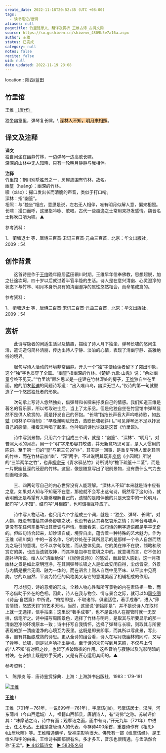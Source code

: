 ```yaml
---
create_date: 2022-11-18T20:52:35 (UTC +08:00)
tags:
  - 读书笔记/唐诗
aliases: null
pagetitle: 竹里馆原文、翻译及赏析_王维古诗_古诗文网
source: https://so.gushiwen.cn/shiwenv_4809b5e7a16a.aspx
author: 王维
status: 已完成
category: null
notes: false
recite: false
uid: null
date updated: 2022-11-19 23:08
---
```


location:: 陕西/蓝田

## 竹里馆

[王维](https://so.gushiwen.cn/authorv_52fceee85532.aspx) [〔唐代〕](https://so.gushiwen.cn/shiwens/default.aspx?cstr=%e5%94%90%e4%bb%a3)

独坐幽篁里，弹琴复长啸。\ <mark style="background: #FFB86CA6;">深林人不知，明月来相照</mark>。

## 译文及注释

**译文**\
独自闲坐在幽静竹林，一边弹琴一边高歌长啸。\
深深的山林中无人知晓，只有一轮明月静静与我相伴。

**注释**\
竹里馆：辋川别墅胜景之一，房屋周围有竹林，故名。\
幽篁（huáng）：幽深的竹林。\
啸（xiào）：撮口发出长而清脆的声音，类似于打口哨。\
深林：指“幽篁”。\
相照：与“独坐”相应，意思是说，左右无人相伴，唯有明月似解人意，偏来相照。\
长啸：撮口而呼，这里指吟咏、歌唱。古代一些超逸之士常用来抒发感情。魏晋名士称吹口哨为啸。▲

参考资料：

1、 蘅塘退士 等．唐诗三百首·宋词三百首·元曲三百首．北京：华文出版社，2009：54

## 创作背景

　　这首诗是作于[王维](https://so.gushiwen.cn/authorv_52fceee85532.aspx)晚年隐居蓝田辋川时期。王维早年信奉佛教，思想超脱，加之仕途坎坷，四十岁以后就过着半官半隐的生活。诗人是在意兴清幽、心灵澄净的状态下与竹林、明月本身所具有的清幽澄净的属性悠然相会，而命笔成篇的。

参考资料：

1、 蘅塘退士 等．唐诗三百首·宋词三百首·元曲三百首．北京：华文出版社，2009：54

## 赏析

　　此诗写隐者的闲适生活以及情趣，描绘了诗人月下独坐、弹琴长啸的悠闲生活，遣词造句简朴清丽，传达出诗人宁静、淡泊的心情，表现了清幽宁静、高雅绝俗的境界。

　　起句写诗人活动的环境非常幽静。开头一个“独”字便给读者留下了突出印象，这个“独”字也贯穿了全篇。“幽篁”指幽深的竹林。《楚辞·九歌·山鬼》说：“余处幽篁兮终不见天。”“竹里馆”顾名思义是一座建在竹林深处的房子，[王维](https://so.gushiwen.cn/authorv_52fceee85532.aspx)独自坐在里面。他的朋友[裴迪](https://so.gushiwen.cn/authorv_aeeb228b2c05.aspx)的同题诗写道：“出入唯山鸟，幽深无世人。”仅诗的第一句就塑造了一个悠然独处者的形象。

　　次句承上写诗人悠然独处，借弹琴和长啸来抒发自己的情感。我们知道王维是著名的音乐家，所以考取进士后，当上了太乐丞。但是他独自坐在竹里馆中弹琴显然不是供人欣赏的，而是抒发自己的怀抱。“长啸”指拖长声音大声吟唱诗歌，如[苏轼](https://so.gushiwen.cn/authorv_3b99a16ff2dd.aspx)《和林子中待制》：“早晚渊明赋归去，浩歌长啸老斜川。”可见弹琴还不足以抒发自己的感情，接着又吟唱了起来。他吟唱的诗也许就是这首《竹里馆》。

　　诗中写到景物，只用六个字组成三个词，就是：“幽篁”、“深林”、“明月”。对普照大地的月亮，用一个“明”字来形容其皎洁，并无新意巧思可言，是人人惯用的陈词。至于第一句的“篁”与第三句的“林”，其实是一回事，是重复写诗人置身其间的竹林，而在竹林前加“幽”、“深”两字，不过说明其既非[庾信](https://so.gushiwen.cn/authorv_b2062eef6b39.aspx)《小园赋》所说的“三竿两竿之竹”，也非[柳宗元](https://so.gushiwen.cn/authorv_0ba13a22799e.aspx)《青水驿丛竹》诗所说的“檐下疏篁十二茎”，而是一片既幽且深的茂密的竹林。这里，像是随意写出了眼前景物，没有费什么气力去刻画和涂饰。

　　三、四两句写自己的内心世界没有人能理解。“深林人不知”本来就是诗中应有之意，如果对人知与不知毫不在意，那他就不会写出这句诗，既然写了这句诗，就表明他还是希望有人能够理解自己的，遗憾的是陪伴他的只是天空中的一轮明月。起句写“人不知”，结句写“月相照”，也可谓相互呼应了。

　　诗中写人物活动，也只用六个字组成三个词，就是：“独坐、弹琴、长啸”。对人物，既没有描绘其弹奏舒啸之状，也没有表达其喜怒哀乐之情；对琴音与啸声，更没有花任何笔墨写出其音调与声情。表面看来，四句诗的用字造语都是平平无奇的。但四句诗合起来，却妙谛自成，境界自出，蕴含着一种特殊的艺术魅力。作为王维《辋川集》中的一首名作，它的妙处在于其所显示的是那样一个令人自然而然为之吸引的意境。它不以字句取胜，而从整体见美。它的美在神不在貌，领略和欣赏它的美，也应当遗貌取神，而其神是包孕在意境之中的。就意境而言，它不仅如施补华所说，给人以“清幽绝俗”（《岘佣说诗》）的感受，而且使人感到，这一月夜幽林之景是如此空明澄净，在其间弹琴长啸之人是如此安闲自得，尘虑皆空，外景与内情是抿合无间、融为一体的。而在语言上则从自然中见至味、从平淡中见高韵。它的以自然、平淡为特征的风格美又与它的意境美起了相辅相成的作用。

　　可以想见，诗的意境的形成，全赖人物心性和所写景物的内在素质相一致，而不必借助于外在的色相。因此，诗人在我与物会、情与景合之际，就可以如[司空图](https://so.gushiwen.cn/authorv_a4f5884125b1.aspx)《诗品·自然篇》中所说，“俯拾即是，不取诸邻，俱道适往，著手成春”，进入“薄言情悟，悠悠天钧”的艺术天地。当然，这里说“俯拾即是”，并不是说诗人在取材上就一无选择，信手拈来；这里说“著手成春”，也不是说诗人在握管时就一无安排，信笔所之。诗中描写周围景色，选择了竹林与明月，是取其与所要显示的那一清幽澄净的环境原本一致；诗中抒写自我情怀，选择了弹琴与长啸，则取其与所要表现的那一清幽澄净的心境互为表里。这既是即景即事，而其所以写此景，写此事，自有其酝酿成熟的诗思。更从全诗的组合看，诗人在写月夜幽林的同时，又写了弹琴、长啸，则是以声响托出静境。至于诗的末句写到月来照，不仅与上句的“人不知”有对照之妙，也起了点破暗夜的作用。这些音响与寂静以及光影明暗的衬映，在安排上既是妙手天成，又是有匠心运用其间的。▲

参考资料：

1、 陈邦炎 等．唐诗鉴赏辞典．上海：上海辞书出版社，1983：179-181

[![王维](https://song.gushiwen.cn/authorImg/wangwei.jpg)](https://so.gushiwen.cn/authorv_52fceee85532.aspx)

[**王维**](https://so.gushiwen.cn/authorv_52fceee85532.aspx) !

王维（701年－761年，一说699年—761年），字摩诘(jié)，号摩诘居士。汉族，河东蒲州（今山西运城）人，祖籍山西祁县，唐朝诗人，有“诗佛”之称。苏轼评价其：“味摩诘之诗，诗中有画；观摩诘之画，画中有诗。”开元九年（721年）中进士，任太乐丞。王维是盛唐诗人的代表，今存诗400余首，重要诗作有《相思》《山居秋暝》等。王维精通佛学，受禅宗影响很大。佛教有一部《维摩诘经》，是王维名和字的由来。王维诗书画都很有名，多才多艺，音乐也很精通。与孟浩然合称“王孟”。[► 442篇诗文](https://so.gushiwen.cn/shiwens/default.aspx?astr=%e7%8e%8b%e7%bb%b4)　[► 583条名句](https://so.gushiwen.cn/mingjus/default.aspx?astr=%e7%8e%8b%e7%bb%b4)
